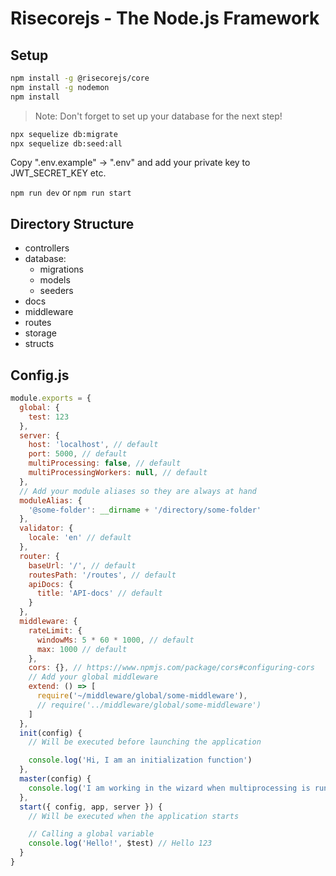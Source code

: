 # Risecorejs - The Node.js Framework

## Setup

```sh
npm install -g @risecorejs/core
npm install -g nodemon
npm install
```

> Note: Don't forget to set up your database for the next step!

```sh
npx sequelize db:migrate
npx sequelize db:seed:all
```

Copy ".env.example" -> ".env" and add your private key to JWT_SECRET_KEY etc.

`npm run dev` or `npm run start`

## Directory Structure

- controllers
- database:
  - migrations
  - models
  - seeders
- docs
- middleware
- routes
- storage
- structs

## Config.js

```javascript
module.exports = {
  global: {
    test: 123
  },
  server: {
    host: 'localhost', // default
    port: 5000, // default
    multiProcessing: false, // default
    multiProcessingWorkers: null, // default
  },
  // Add your module aliases so they are always at hand
  moduleAlias: {
    '@some-folder': __dirname + '/directory/some-folder'
  },
  validator: {
    locale: 'en' // default
  },
  router: {
    baseUrl: '/', // default
    routesPath: '/routes', // default
    apiDocs: {
      title: 'API-docs' // default
    }
  },
  middleware: {
    rateLimit: {
      windowMs: 5 * 60 * 1000, // default
      max: 1000 // default
    },
    cors: {}, // https://www.npmjs.com/package/cors#configuring-cors
    // Add your global middleware
    extend: () => [
      require('~/middleware/global/some-middleware'),
      // require('../middleware/global/some-middleware')
    ]
  },
  init(config) {
    // Will be executed before launching the application

    console.log('Hi, I am an initialization function')
  },
  master(config) {
    console.log('I am working in the wizard when multiprocessing is running')
  },
  start({ config, app, server }) {
    // Will be executed when the application starts

    // Calling a global variable
    console.log('Hello!', $test) // Hello 123
  }
}
```
